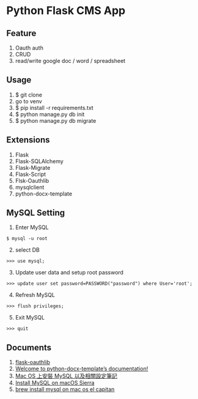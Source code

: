 # Python Flask CMS App

## Feature
1. Oauth auth
2. CRUD
3. read/write google doc / word / spreadsheet

## Usage
1. $ git clone
2. go to venv
3. $ pip install -r requirements.txt
4. $ python manage.py db init
5. $ python manage.py db migrate

## Extensions
1. Flask
2. Flask-SQLAlchemy
3. Flask-Migrate
4. Flask-Script
5. Flsk-Oauthlib
6. mysqlclient
7. python-docx-template

## MySQL Setting

1. Enter MySQL
```
$ mysql -u root
```

2. select DB
```
>>> use mysql;
```

3. Update user data and setup root password
```
>>> update user set password=PASSWORD("password") where User='root'; 
```

4. Refresh MySQL
```
>>> flush privileges;
```

5. Exit MySQL
```
>>> quit
```

## Documents
1. [flask-oauthlib](https://github.com/lepture/flask-oauthlib/blob/master/example/google.py)
2. [Welcome to python-docx-template’s documentation!](http://docxtpl.readthedocs.io/en/latest/#jinja2-like-syntax)
3. [Mac OS 上安裝 MySQL 以及相關設定筆記](https://www.zeusdesign.com.tw/article/19-Mac%20OS%20%E4%B8%8A%E5%AE%89%E8%A3%9D%20MySQL%20%E4%BB%A5%E5%8F%8A%E7%9B%B8%E9%97%9C%E8%A8%AD%E5%AE%9A%E7%AD%86%E8%A8%98.html)
4. [Install MySQL on macOS Sierra](https://gist.github.com/nrollr/3f57fc15ded7dddddcc4e82fe137b58e)
5. [brew install mysql on mac os el capitan](https://stackoverflow.com/questions/34345726/brew-install-mysql-on-mac-os-el-capitan)
